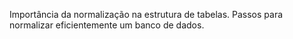 Importância da normalização na estrutura de tabelas.
Passos para normalizar eficientemente um banco de dados.
